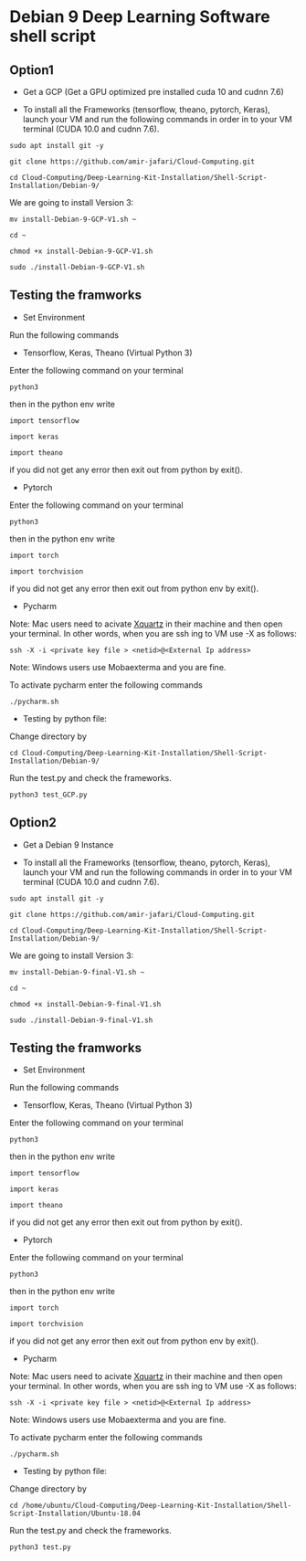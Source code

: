 # Debian 9 Deep Learning Software shell script

## Option1

*  Get a GCP (Get a GPU optimized pre installed cuda 10 and cudnn 7.6)

*  To install all the Frameworks (tensorflow, theano, pytorch, Keras), launch your VM  and run the following commands in order in to your VM terminal (CUDA 10.0 and cudnn 7.6).

```
sudo apt install git -y
```
```
git clone https://github.com/amir-jafari/Cloud-Computing.git
```
```
cd Cloud-Computing/Deep-Learning-Kit-Installation/Shell-Script-Installation/Debian-9/
```
We are going to install Version 3:

```
mv install-Debian-9-GCP-V1.sh ~
```
```
cd ~
```
```
chmod +x install-Debian-9-GCP-V1.sh
```
```
sudo ./install-Debian-9-GCP-V1.sh
```

## Testing the framworks

* Set Environment

Run the following commands


* Tensorflow, Keras, Theano (Virtual Python 3)

Enter the following command on your terminal

```
python3
```
then in the python env write
```
import tensorflow
```
```
import keras
```
```
import theano
```
if you did not get any error then exit out from python by exit().



* Pytorch 

Enter the following command on your terminal
```
python3
```
then in the python env write
```
import torch
```
```
import torchvision
```

if you did not get any error then exit out from python env by exit(). 


* Pycharm 

Note: Mac users need to acivate [Xquartz](https://www.xquartz.org/) in their machine and then open your terminal. In other words, when you are ssh ing to VM use -X as follows:

```
ssh -X -i <private key file > <netid>@<External Ip address>
``` 

Note: Windows users use Mobaexterma and you are fine.

To activate pycharm enter the following commands 

```
./pycharm.sh
```
* Testing by python file:


Change directory by
```
cd Cloud-Computing/Deep-Learning-Kit-Installation/Shell-Script-Installation/Debian-9/
```
Run the test.py and check the frameworks.

```
python3 test_GCP.py
```
## Option2

*  Get a Debian 9 Instance

*  To install all the Frameworks (tensorflow, theano, pytorch, Keras), launch your VM  and run the following commands in order in to your VM terminal (CUDA 10.0 and cudnn 7.6).

```
sudo apt install git -y
```
```
git clone https://github.com/amir-jafari/Cloud-Computing.git
```
```
cd Cloud-Computing/Deep-Learning-Kit-Installation/Shell-Script-Installation/Debian-9/
```
We are going to install Version 3:

```
mv install-Debian-9-final-V1.sh ~
```
```
cd ~
```
```
chmod +x install-Debian-9-final-V1.sh
```
```
sudo ./install-Debian-9-final-V1.sh
```

## Testing the framworks

* Set Environment

Run the following commands



* Tensorflow, Keras, Theano (Virtual Python 3)

Enter the following command on your terminal

```
python3
```
then in the python env write
```
import tensorflow
```
```
import keras
```
```
import theano
```
if you did not get any error then exit out from python by exit().



* Pytorch 

Enter the following command on your terminal
```
python3
```
then in the python env write
```
import torch
```
```
import torchvision
```

if you did not get any error then exit out from python env by exit(). 


* Pycharm 

Note: Mac users need to acivate [Xquartz](https://www.xquartz.org/) in their machine and then open your terminal. In other words, when you are ssh ing to VM use -X as follows:

```
ssh -X -i <private key file > <netid>@<External Ip address>
``` 

Note: Windows users use Mobaexterma and you are fine.

To activate pycharm enter the following commands 

```
./pycharm.sh
```
* Testing by python file:


Change directory by
```
cd /home/ubuntu/Cloud-Computing/Deep-Learning-Kit-Installation/Shell-Script-Installation/Ubuntu-18.04
```
Run the test.py and check the frameworks.

```
python3 test.py
```



